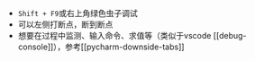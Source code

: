 - `Shift + F9`或右上角绿色虫子调试
- 可以左侧打断点，断到断点
- 想要在过程中监测、输入命令、求值等（类似于vscode [[debug-console]]），参考[[pycharm-downside-tabs]]